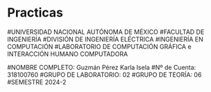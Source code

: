 # Practicas
#UNIVERSIDAD NACIONAL AUTÓNOMA DE MÉXICO
#FACULTAD DE INGENIERÍA
#DIVISIÓN DE INGENIERÍA ELÉCTRICA
#INGENIERÍA EN COMPUTACIÓN
#LABORATORIO DE COMPUTACIÓN GRÁFICA e INTERACCIÓN HUMANO COMPUTADORA

#NOMBRE COMPLETO: Guzmán Pérez Karla Isela 
#Nº de Cuenta: 318100760
#GRUPO DE LABORATORIO: 02
#GRUPO DE TEORÍA: 06
#SEMESTRE 2024-2
